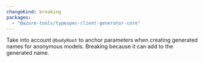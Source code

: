 ```yaml
---
changeKind: breaking
packages:
  - "@azure-tools/typespec-client-generator-core"
---
```


Take into account `@bodyRoot` to anchor parameters when creating generated names for anonymous models. Breaking because it can add to the generated name.